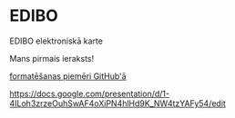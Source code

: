 # EDIBO
EDIBO elektroniskā karte

Mans pirmais ieraksts!

[formatēšanas piemēri GitHub'ā](https://help.github.com/en/github/writing-on-github/basic-writing-and-formatting-syntax)

https://docs.google.com/presentation/d/1-4ILoh3zrzeOuhSwAF4oXiPN4hlHd9K_NW4tzYAFy54/edit
